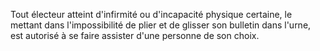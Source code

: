 Tout électeur atteint d'infirmité ou d'incapacité physique certaine, le mettant dans l'impossibilité de plier et de glisser son bulletin dans l'urne, est autorisé à se faire assister d'une personne de son choix.